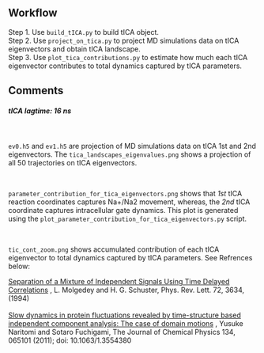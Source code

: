 ## Workflow

Step 1. Use `build_tICA.py` to build tICA object.
</br >
Step 2. Use `project_on_tica.py` to project MD simulations data on tICA eigenvectors and obtain tICA landscape.
</br >
Step 3. Use `plot_tica_contributions.py` to estimate how much each tICA eigenvector contributes to total dynamics captured by tICA parameters.



## Comments


##### tICA lagtime: 16 ns
</br >

`ev0.h5` and `ev1.h5` are projection of MD simulations data on tICA 1st and 2nd eigenvectors.
The `tica_landscapes_eigenvalues.png` shows a projection of all 50 trajectories on tICA eigenvectors.

</br >

`parameter_contribution_for_tica_eigenvectors.png` shows that _1st_ tICA reaction coordinates captures Na+/Na2 movement, whereas, the _2nd_ tICA coordinate captures intracellular gate dynamics. 
This plot is generated using the `plot_parameter_contribution_for_tica_eigenvectors.py` script.

</br >

`tic_cont_zoom.png` shows accumulated contribution of each tICA eigenvector to total dynamics captured by tICA parameters. See Refrences below:

   <a href="https://journals.aps.org/prl/abstract/10.1103/PhysRevLett.72.3634">Separation of a Mixture of Independent Signals Using Time Delayed Correlations</a>
, L. Molgedey and H. G. Schuster, Phys. Rev. Lett. 72, 3634, (1994) 
<br />  
   <a href="https://aip.scitation.org/doi/abs/10.1063/1.3554380">Slow dynamics in protein fluctuations revealed by time-structure based independent component analysis: The case of domain motions</a>
, Yusuke Naritomi and Sotaro Fuchigami,  The Journal of Chemical Physics 134, 065101 (2011); doi: 10.1063/1.3554380


